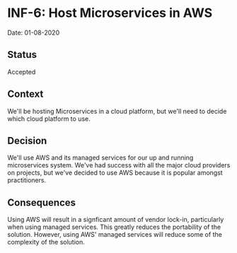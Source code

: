 # INF-6: Host Microservices in AWS
Date: 01-08-2020

## Status

Accepted

## Context

We'll be hosting Microservices in a cloud platform, but we'll need to decide which cloud platform to use.

## Decision

We'll use AWS and its managed services for our up and running microservices system. We've had success with all the major cloud providers on projects, but we've decided to use AWS because it is popular amongst practitioners.

## Consequences

Using AWS will result in a signficant amount of vendor lock-in, particularly when using managed services. This greatly reduces the portability of the solution. However, using AWS' managed services will reduce some of the complexity of the solution.
